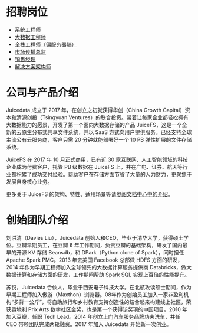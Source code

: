 # 招聘岗位

* [系统工程师](system-engineer.md)
* [大数据工程师](big-data-engineer.md)
* [全栈工程师（偏服务器端）](full-stack-engineer.md)
* [市场传播总监](business-development-director.md)
* [销售经理](sales-manager.md)
* [解决方案架构师](solutions-architect.md)

# 公司与产品介绍

Juicedata 成立于 2017 年，在创立之初就获得华创（China Growth Capital）资本和清源创投（Tsingyuan Ventures）的联合投资。带着让每家企业都轻松拥有大数据能力的愿景，开发了第一个面向大数据存储的产品 JuiceFS，这是一个全新的云原生分布式共享文件系统，并以 SaaS 方式向用户提供服务。已经支持全球主流公有云服务商，客户只需 20 分钟就能部署好一个 10 PB 弹性扩展的文件存储系统。

JuiceFS 在 2017 年 10 月正式商用，已有近 30 家互联网、人工智能领域的科技企业成为付费客户，托管 PB 级数据在 JuiceFS 上，并在广电、证券、航天等行业都积累了成功交付经验。帮助客户在存储方面节省了大量的人力财力，更聚焦于发展自身核心业务。

更多关于 JuiceFS 的架构、特性、适用场景等请[参阅文档中心中的介绍](https://juicefs.com/docs/zh/intro.html)。

# 创始团队介绍

刘洪清（Davies Liu），Juicedata 创始人和CEO，毕业于清华大学，获得硕士学位。豆瓣早期员工，在豆瓣 6 年工作期间，负责豆瓣的基础架构，研发了国内最早的开源 KV 存储 Beansdb，和 DPark（Python clone of Spark），同时担任 Apache Spark PMC。2013 年去美国 Facebook 总部做 HDFS 方面的研发，2014 年作为早期工程师加入全球领先的大数据计算服务提供商 Databricks，做大数据计算和存储方面的研发，工作期间帮助 Spark SQL 实现上百倍的性能提升。

苏锐，Juicedata 合伙人，毕业于西安电子科技大学。在北航攻读硕士期间，作为早期工程师加入傲游（Maxthon）浏览器。08年作为创始员工加入一家非盈利机构“多背一公斤”，将自助旅行和乡村教育支持创造性的结合起来构建线上社区，荣获奥地利 Prix Arts 数字社区金奖，也是第一个获得该奖项的中国项目。2010 年加入豆瓣，任职 Tech Lead。2014 年创立上门汽车服务品牌功夫洗车，并任 CEO 带领团队完成两轮融资。2017 年加入 Juicedata 开始新一次创业。
